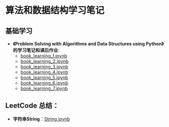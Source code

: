 # 算法和数据结构学习笔记

## 基础学习

- **《Problem Solving with Algorithms and Data Structures using Python》 的学习笔记和课后作业**:
    - [book_learning_1.ipynb](https://github.com/applenob/algorithm_note/blob/master/book_learning_1.ipynb)
    - [book_learning_2.ipynb](https://github.com/applenob/algorithm_note/blob/master/book_learning_2.ipynb)
    - [book_learning_3.ipynb](https://github.com/applenob/algorithm_note/blob/master/book_learning_3.ipynb)
    - [book_learning_4.ipynb](https://github.com/applenob/algorithm_note/blob/master/book_learning_4.ipynb)
    - [book_learning_5.ipynb](https://github.com/applenob/algorithm_note/blob/master/book_learning_5.ipynb)
    - [book_learning_6.ipynb](https://github.com/applenob/algorithm_note/blob/master/book_learning_6.ipynb)
    - [book_learning_7.ipynb](https://github.com/applenob/algorithm_note/blob/master/book_learning_7.ipynb)

## LeetCode 总结：

- **字符串String**：[String.ipynb](https://github.com/applenob/algorithm_note/blob/master/String.ipynb)

